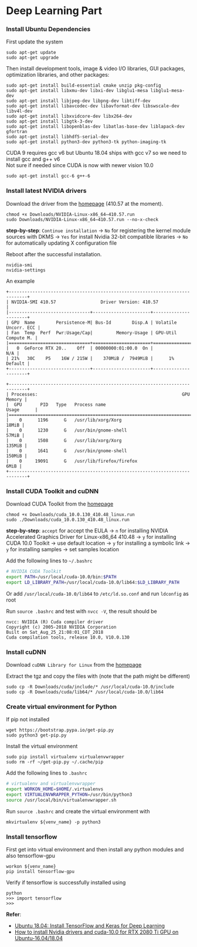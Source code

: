 # Deep Learning Part

### Install Ubuntu Dependencies
First update the system
```shell
sudo apt-get update
sudo apt-get upgrade
```
Then install development tools, image & video I/O libraries, GUI packages, optimization libraries, and other packages:
```shell
sudo apt-get install build-essential cmake unzip pkg-config
sudo apt-get install libxmu-dev libxi-dev libglu1-mesa libglu1-mesa-dev
sudo apt-get install libjpeg-dev libpng-dev libtiff-dev
sudo apt-get install libavcodec-dev libavformat-dev libswscale-dev libv4l-dev
sudo apt-get install libxvidcore-dev libx264-dev
sudo apt-get install libgtk-3-dev
sudo apt-get install libopenblas-dev libatlas-base-dev liblapack-dev gfortran
sudo apt-get install libhdf5-serial-dev
sudo apt-get install python3-dev python3-tk python-imaging-tk
```
CUDA 9 requires gcc v6 but Ubuntu 18.04 ships with gcc v7 so we need to install gcc and g++ v6  
Not sure if needed since CUDA is now with newer vision 10.0
```shell
sudo apt-get install gcc-6 g++-6
```
### Install latest NVIDIA drivers
Download the driver from the [homepage](https://www.nvidia.com/download/driverResults.aspx/138279/en-us) (410.57 at the moment).
```shell
chmod +x Downloads/NVIDIA-Linux-x86_64–410.57.run
sudo Downloads/NVIDIA-Linux-x86_64–410.57.run --no-x-check
```
**step-by-step**: `Continue installation` -> `No` for registering the kernel module sources with DKMS -> `Yes` for install Nvidia 32-bit compatible libraries -> `No` for automatically updating X configuration file

Reboot after the successful installation.
```shell
nvidia-smi
nvidia-settings
```
An example
```
+-----------------------------------------------------------------------------+
| NVIDIA-SMI 410.57                 Driver Version: 410.57                    |
|-------------------------------+----------------------+----------------------+
| GPU  Name        Persistence-M| Bus-Id        Disp.A | Volatile Uncorr. ECC |
| Fan  Temp  Perf  Pwr:Usage/Cap|         Memory-Usage | GPU-Util  Compute M. |
|===============================+======================+======================|
|   0  GeForce RTX 20..    Off  | 00000000:01:00.0  On |                  N/A |
| 21%   30C    P5    16W / 215W |    370MiB /  7949MiB |      1%      Default |
+-------------------------------+----------------------+----------------------+
                                                                               
+-----------------------------------------------------------------------------+
| Processes:                                                       GPU Memory |
|  GPU       PID   Type   Process name                             Usage      |
|=============================================================================|
|    0      1196      G   /usr/lib/xorg/Xorg                            18MiB |
|    0      1230      G   /usr/bin/gnome-shell                          57MiB |
|    0      1508      G   /usr/lib/xorg/Xorg                           135MiB |
|    0      1641      G   /usr/bin/gnome-shell                         150MiB |
|    0     19091      G   /usr/lib/firefox/firefox                       6MiB |
+-----------------------------------------------------------------------------+
```

### Install CUDA Toolkit and cuDNN

Download CUDA Toolkit from the [homepage](https://developer.nvidia.com/cuda-10.0-download-archive?target_os=Linux&target_arch=x86_64&target_distro=Ubuntu&target_version=1804&target_type=runfilelocal)
```shell
chmod +x Downloads/cuda_10.0.130_410.48_linux.run
sudo ./Downloads/cuda_10.0.130_410.48_linux.run
```
**step-by-step**: `accept` for accept the EULA -> `n` for installing NVIDIA Accelerated Graphics Driver for Linux-x86_64 410.48 -> `y` for installing CUDA 10.0 Toolkit -> use default location -> `y` for installing a symbolic link -> `y` for installing samples -> set samples location

Add the following lines to `~/.bashrc`
```bash
# NVIDIA CUDA Toolkit
export PATH=/usr/local/cuda-10.0/bin:$PATH
export LD_LIBRARY_PATH=/usr/local/cuda-10.0/lib64:$LD_LIBRARY_PATH
```
Or add `/usr/local/cuda-10.0/lib64` to `/etc/ld.so.conf` and run `ldconfig` as root

Run `source .bashrc` and test with `nvcc -V`, the result should be
```shell
nvcc: NVIDIA (R) Cuda compiler driver
Copyright (c) 2005-2018 NVIDIA Corporation
Built on Sat_Aug_25_21:08:01_CDT_2018
Cuda compilation tools, release 10.0, V10.0.130
```

### Install cuDNN

Download `cuDNN Library for Linux` from the [homepage](https://developer.nvidia.com/cudnn)

Extract the tgz and copy the files with (note that the path might be different)
```shell
sudo cp -R Downloads/cuda/include/* /usr/local/cuda-10.0/include
sudo cp -R Downloads/cuda/lib64/* /usr/local/cuda-10.0/lib64
```

### Create virtual environment for Python

If pip not installed
```shell
wget https://bootstrap.pypa.io/get-pip.py
sudo python3 get-pip.py
```
Install the virtual environment
```shell
sudo pip install virtualenv virtualenvwrapper
sudo rm -rf ~/get-pip.py ~/.cache/pip
```
Add the following lines to `.bashrc`
```bash
# virtualenv and virtualenvwrapper
export WORKON_HOME=$HOME/.virtualenvs
export VIRTUALENVWRAPPER_PYTHON=/usr/bin/python3
source /usr/local/bin/virtualenvwrapper.sh
```
Run `source .bashrc` and create the virtual environment with
```shell
mkvirtualenv ${venv_name} -p python3
```

### Install tensorflow
First get into virtual environment and then install any python modules and also tensorflow-gpu
```shell
workon ${venv_name}
pip install tensorflow-gpu
```
Verify if tensorflow is successfully installed using
```shell
python
>>> import tensorflow
>>>
```

**Refer**: 
- [Ubuntu 18.04: Install TensorFlow and Keras for Deep Learning](https://www.pyimagesearch.com/2019/01/30/ubuntu-18-04-install-tensorflow-and-keras-for-deep-learning/)
- [How to install Nvidia drivers and cuda-10.0 for RTX 2080 Ti GPU on Ubuntu-16.04/18.04](https://medium.com/@avinchintha/how-to-install-nvidia-drivers-and-cuda-10-0-for-rtx-2080-ti-gpu-on-ubuntu-16-04-18-04-ce32e4edf1c0)

